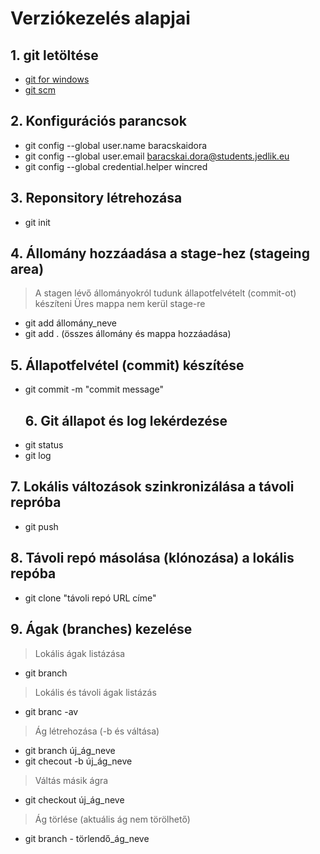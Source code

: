 # Verziókezelés alapjai
## 1. git letöltése
- [git for windows](https://gitforwindows.org/)
- [git scm](https://git-scm.com/)
## 2. Konfigurációs parancsok
- git config --global user.name baracskaidora
- git config --global user.email baracskai.dora@students.jedlik.eu
- git config --global credential.helper wincred
## 3. Reponsitory létrehozása
- git init
## 4. Állomány hozzáadása a stage-hez (stageing area)
> A stagen lévő állományokról tudunk állapotfelvételt (commit-ot) készíteni
> Üres mappa nem kerül stage-re
- git add állomány_neve
- git add . (összes állomány és mappa hozzáadása)
## 5. Állapotfelvétel (commit) készítése
- git commit -m "commit message"
  ## 6. Git állapot és log lekérdezése
-  git status
-  git log
  ## 7. Lokális változások szinkronizálása a távoli repróba
  - git push
  ## 8. Távoli repó másolása (klónozása) a lokális repóba
  - git clone "távoli repó URL címe"
  ## 9. Ágak (branches) kezelése
  > Lokális ágak listázása
  - git branch
  >Lokális és távoli ágak listázás
  - git branc -av
  > Ág létrehozása (-b és váltása)
  - git branch új_ág_neve
  - git checout -b új_ág_neve
  > Váltás másik ágra
  - git checkout új_ág_neve
  >Ág törlése (aktuális ág nem törölhető)
  - git branch - törlendő_ág_neve